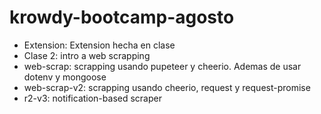 # krowdy-bootcamp-agosto
- Extension: Extension hecha en clase
- Clase 2: intro a web scrapping
- web-scrap: scrapping usando pupeteer y cheerio. Ademas de usar dotenv y mongoose
- web-scrap-v2: scrapping usando cheerio, request y request-promise
- r2-v3: notification-based scraper

